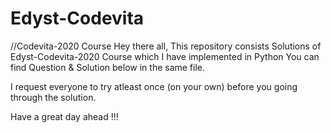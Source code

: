 # Edyst-Codevita
//Codevita-2020 Course
Hey there all,
This repository consists Solutions of Edyst-Codevita-2020 Course which I have implemented in Python
You can find Question & Solution below in the same file.

I request everyone to try atleast once (on your own) before you going through the solution.

Have a great day ahead !!!
